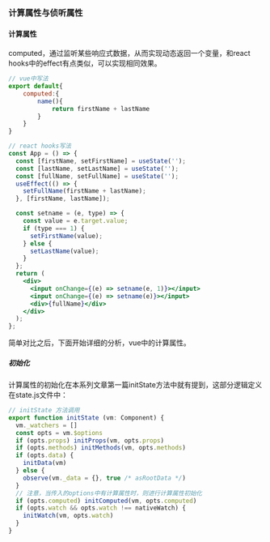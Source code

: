 ### 计算属性与侦听属性

#### 计算属性

computed，通过监听某些响应式数据，从而实现动态返回一个变量，和react hooks中的effect有点类似，可以实现相同效果。

```jsx
// vue中写法
export default{
	computed:{
        name(){
            return firstName + lastName
        }
    }
}

// react hooks写法
const App = () => {
  const [firstName, setFirstName] = useState('');
  const [lastName, setLastName] = useState('');
  const [fullName, setFullName] = useState('');
  useEffect(() => {
    setFullName(firstName + lastName);
  }, [firstName, lastName]);

  const setname = (e, type) => {
    const value = e.target.value;
    if (type === 1) {
      setFirstName(value);
    } else {
      setLastName(value);
    }
  };
  return (
    <div>
      <input onChange={(e) => setname(e, 1)}></input>
      <input onChange={(e) => setname(e)}></input>
      <div>{fullName}</div>
    </div>
  );
};
```

简单对比之后，下面开始详细的分析，vue中的计算属性。

##### 初始化

计算属性的初始化在本系列文章第一篇initState方法中就有提到，这部分逻辑定义在state.js文件中：

```js
// initState 方法调用
export function initState (vm: Component) {
  vm._watchers = []
  const opts = vm.$options
  if (opts.props) initProps(vm, opts.props)
  if (opts.methods) initMethods(vm, opts.methods)
  if (opts.data) {
    initData(vm)
  } else {
    observe(vm._data = {}, true /* asRootData */)
  }
  // 注意，当传入的options中有计算属性时，则进行计算属性初始化
  if (opts.computed) initComputed(vm, opts.computed)
  if (opts.watch && opts.watch !== nativeWatch) {
    initWatch(vm, opts.watch)
  }
}

```

